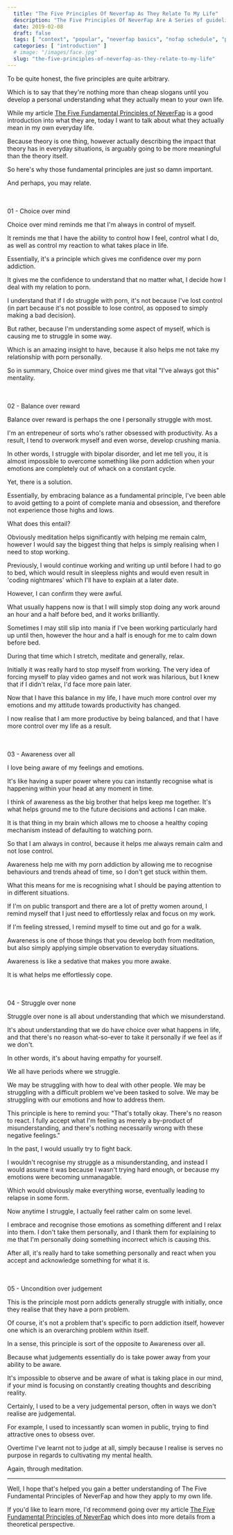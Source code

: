 ```yaml
---
  title: "The Five Principles Of Neverfap As They Relate To My Life"
  description: "The Five Principles Of NeverFap Are A Series of guidelines which ."
  date: 2019-02-08
  draft: false
  tags: [ "context", "popular", "neverfap basics", "nofap schedule", "porn addiction", "addiction", "awareness", "nofap", "neverfap", "neverfap deluxe", "neverfap deluxe guide", "neverfap basics" ]
  categories: [ "introduction" ]
  # image: "/images/face.jpg"
  slug: "the-five-principles-of-neverfap-as-they-relate-to-my-life"
---
```


To be quite honest, the five principles are quite arbitrary.

Which is to say that they're nothing more than cheap slogans until you develop a personal understanding what they actually mean to your own life.

While my article <a class="link" href="/articles/the-five-fundamental-principles-of-neverfap">The Five Fundamental Principles of NeverFap</a> is a good introduction into what they are, today I want to talk about what they actually mean in my own everyday life.

Because theory is one thing, however actually describing the impact that theory has in everyday situations, is arguably going to be more meaningful than the theory itself. 

So here's why those fundamental principles are just so damn important.

And perhaps, you may relate.

<div style="margin-top: 3rem;" class="five__principles__list__page">
  <span><div class="five__principles__item__page">01 - Choice over mind</div></span>
</div>

Choice over mind reminds me that I'm always in control of myself.

It reminds me that I have the ability to control how I feel, control what I do, as well as control my reaction to what takes place in life. 

Essentially, it's a principle which gives me confidence over my porn addiction. 

It gives me the confidence to understand that no matter what, I decide how I deal with my relation to porn.

I understand that if I do struggle with porn, it's not because I've lost control (in part because it's not possible to lose control, as opposed to simply making a bad decision).

But rather, because I'm understanding some aspect of myself, which is causing me to struggle in some way.

Which is an amazing insight to have, because it also helps me not take my relationship with porn personally.

So in summary, Choice over mind gives me that vital "I've always got this" mentality. 

<div style="margin-top: 3rem;" class="five__principles__list__page">
  <span><div class="five__principles__item__page">02 - Balance over reward</div></span>
</div>

Balance over reward is perhaps the one I personally struggle with most. 

I'm an entrepeneur of sorts who's rather obsessed with productivity. As a result, I tend to overwork myself and even worse, develop crushing mania.

In other words, I struggle with bipolar disorder, and let me tell you, it is almost impossible to overcome something like porn addiction when your emotions are completely out of whack on a constant cycle.

Yet, there is a solution. 

Essentially, by embracing balance as a fundamental principle, I've been able to avoid getting to a point of complete mania and obsession, and therefore not experience those highs and lows. 

What does this entail?

Obviously meditation helps significantly with helping me remain calm, however I would say the biggest thing that helps is simply realising when I need to stop working.

Previously, I would continue working and writing up until before I had to go to bed, which would result in sleepless nights and would even result in 'coding nightmares' which I'll have to explain at a later date. 

However, I can confirm they were awful. 

What usually happens now is that I will simply stop doing any work around an hour and a half before bed, and it works brilliantly.

Sometimes I may still slip into mania if I've been working particularly hard up until then, however the hour and a half is enough for me to calm down before bed. 

During that time which I stretch, meditate and generally, relax.

Initially it was really hard to stop myself from working. The very idea of forcing myself to play video games and not work was hilarious, but I knew that if I didn't relax, I'd face more pain later.

Now that I have this balance in my life, I have much more control over my emotions and my attitude towards productivity has changed. 

I now realise that I am more productive by being balanced, and that I have more control over my life as a result.

<div style="margin-top: 3rem;" class="five__principles__list__page">
  <span><div class="five__principles__item__page">03 - Awareness over all</div></span>
</div>

I love being aware of my feelings and emotions. 

It's like having a super power where you can instantly recognise what is happening within your head at any moment in time.

I think of awareness as the big brother that helps keep me together. It's what helps ground me to the future decisions and actions I can make. 

It is that thing in my brain which allows me to choose a healthy coping mechanism instead of defaulting to watching porn. 

So that I am always in control, because it helps me always remain calm and not lose control.

Awareness help me with my porn addiction by allowing me to recognise behaviours and trends ahead of time, so I don't get stuck within them.

What this means for me is recognising what I should be paying attention to in different situations. 

If I'm on public transport and there are a lot of pretty women around, I remind myself that I just need to effortlessly relax and focus on my work.

If I'm feeling stressed, I remind myself to time out and go for a walk.

Awareness is one of those things that you develop both from meditation, but also simply applying simple observation to everyday situations.

Awareness is like a sedative that makes you more awake.

It is what helps me effortlessly cope. 

<div style="margin-top: 3rem;" class="five__principles__list__page">
  <span><div class="five__principles__item__page">04 - Struggle over none</div></span>
</div>

Struggle over none is all about understanding that which we misunderstand.

It's about understanding that we do have choice over what happens in life, and that there's no reason what-so-ever to take it personally if we feel as if we don't.

In other words, it's about having empathy for yourself.

We all have periods where we struggle. 

We may be struggling with how to deal with other people. We may be struggling with a difficult problem we've been tasked to solve. We may be struggling with our emotions and how to address them. 

This principle is here to remind you: "That's totally okay. There's no reason to react. I fully accept what I'm feeling as merely a by-product of misunderstanding, and there's nothing necessarily wrong with these negative feelings."

In the past, I would usually try to fight back.

I wouldn't recognise my struggle as a misunderstanding, and instead I would assume it was because I wasn't trying hard enough, or because my emotions were becoming unmanagable.

Which would obviously make everything worse, eventually leading to relapse in some form. 

Now anytime I struggle, I actually feel rather calm on some level.

I embrace and recognise those emotions as something different and I relax into them. I don't take them personally, and I thank them for explaining to me that I'm personally doing something incorrect which is causing this. 

After all, it's really hard to take something personally and react when you accept and acknowledge something for what it is.


<div style="margin-top: 3rem;" class="five__principles__list__page">
  <span><div class="five__principles__item__page">05 - Uncondition over judgement</div></span>
</div>

This is the principle most porn addicts generally struggle with initially, once they realise that they have a porn problem.

Of course, it's not a problem that's specific to porn addiction itself, however one which is an overarching problem within itself. 

In a sense, this principle is sort of the opposite to Awareness over all. 

Because what judgements essentially do is take power away from your ability to be aware. 

It's impossible to observe and be aware of what is taking place in our mind, if your mind is focusing on constantly creating thoughts and describing reality.

Certainly, I used to be a very judgemental person, often in ways we don't realise are judgemental.

For example, I used to incessantly scan women in public, trying to find attractive ones to obsess over. 

Overtime I've learnt not to judge at all, simply because I realise is serves no purpose in regards to cultivating my mental health.

Again, through meditation.

<hr/>

Well, I hope that's helped you gain a better understanding of The Five Fundamental Principles of NeverFap and how they apply to my own life.

If you'd like to learn more, I'd recommend going over my article <a class="link" href="/articles/the-five-fundamental-principles-of-neverfap">The Five Fundamental Principles of NeverFap</a> which does into more details from a theoretical perspective.